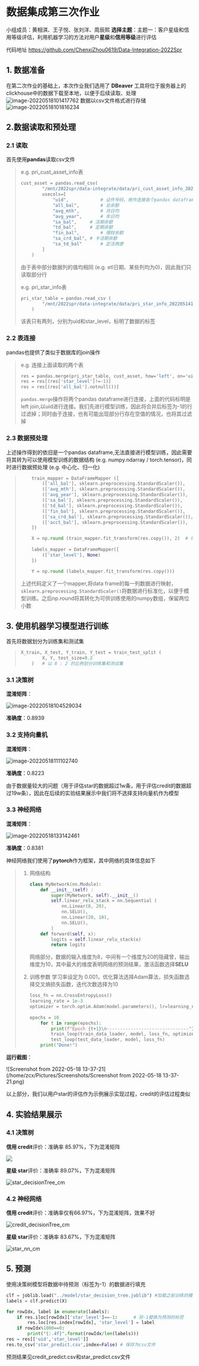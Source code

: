 # 数据集成第三次作业

小组成员：黄相淇、王子悦、张刘洋、周辰熙
**选择主题**：主题一：客户星级和信用等级评估，利用机器学习的方法对用户**星级**和**信用等级**进行评估

代码地址  https://github.com/ChenxiZhou0619/Data-Integration-2022Spr

## 1. 数据准备

在第二次作业的基础上，本次作业我们选用了 **DBeaver** 工具将位于服务器上的clickhouse中的数据下载至本地，以便于后续读取、处理![image-20220518101417762](/home/zcx/.config/Typora/typora-user-images/image-20220518101417762.png)
数据以csv文件格式进行存储
![image-20220518101816234](/home/zcx/.config/Typora/typora-user-images/image-20220518101816234.png)

## 2.数据读取和预处理

### 2.1 读取

首先使用**pandas**读取csv文件

> e.g. pri_cust_asset_info表
>
> ~~~python
> cust_asset = pandas.read_csv(
>         "/mnt/2022spr/data-integrate/data/pri_cust_asset_info_202205141729.csv",
>         usecols=[
>             "uid",			# 证件号码，用作连接各个pandas dataframe使用
>             "all_bal",		# 总余额
>             "avg_mth",		# 月日均
>             "avg_year",		# 年日均
>             "sa_bal",		# 活期余额
>             "td_bal",		# 定期余额
>             "fin_bal",		# 理财余额
>             "sa_crd_bal",	# 卡活期余额
>             "sa_td_bal"		# 定活两便
>         ]
>     )
> ~~~
>
> 由于表中部分数据列的值均相同 (e.g. etl日期、某些列均为0)，因此我们只读取部分行
>
> e.g. pri_star_info表
>
> ~~~python
> pri_star_table = pandas.read_csv (
>         "/mnt/2022spr/data-integrate/data/pri_star_info_202205141729.csv"
>     )
> ~~~
>
> 该表只有两列，分别为uid和star_level，标明了数据的标签

### 2.2 表连接

pandas也提供了类似于数据库的join操作

> e.g. 连接上面读取的两个表
>
> ~~~python
> res = pandas.merge(pri_star_table, cust_asset, how='left', on='uid')
> res = res[(res['star_level']!=-1)]
> res = res[(res['all_bal'].notnull())]
> ~~~
>
> `pandas.merge`操作将两个pandas dataframe进行连接，上面的代码标明是left join,以uid进行连接。我们先进行模型训练，因此将合并后标签为-1的行过滤掉；同时由于连接，也有可能出现部分行存在空值的情况，也将其过滤掉

### 2.3 数据预处理

上述操作得到的依旧是一个pandas dataframe,无法直接进行模型训练，因此需要将其转为可以使用模型训练的数据结构 (e.g. numpy.ndarray / torch.tensor)，同时进行数据预处理 (e.g. 中心化、归一化)

> ~~~python
>     train_mapper = DataFrameMapper ([
>         (['all_bal'], sklearn.preprocessing.StandardScaler()),
>         (['avg_mth'], sklearn.preprocessing.StandardScaler()),
>         (['avg_year'], sklearn.preprocessing.StandardScaler()),
>         (['sa_bal'], sklearn.preprocessing.StandardScaler()),
>         (['td_bal'], sklearn.preprocessing.StandardScaler()),
>         (['fin_bal'], sklearn.preprocessing.StandardScaler()),
>         (['sa_crd_bal'], sklearn.preprocessing.StandardScaler()),
>         (['acct_bal'], sklearn.preprocessing.StandardScaler()),
>     ])
> 
>     X = np.round (train_mapper.fit_transform(res.copy()), 2)	# 得到向量化数据
>     
>     labels_mapper = DataFrameMapper([
>         (['star_level'], None)
>     ])
> 
>     Y = np.round (labels_mapper.fit_transform(res.copy()))		# 得到数据标签
> 
> 
> ~~~
>
> 上述代码定义了一个mapper,将data frame的每一列数据进行映射，`sklearn.preprocessing.StandardScaler()`将数据进行标准化，以便于模型训练。之后np.round将其转化为可供训练使用的numpy数组，保留两位小数

## 3. 使用机器学习模型进行训练

首先将数据划分为训练集和测试集

> ~~~python
> X_train, X_test, Y_train, Y_test = train_test_split (
>         X, Y, test_size=0.2
>     )   # 以 8 : 2 的比例划分训练集和测试集
> ~~~

### 3.1 决策树

**混淆矩阵**：

![image-20220518104529034](/home/zcx/.config/Typora/typora-user-images/image-20220518104529034.png)

**准确度**：0.8939

### 3.2 支持向量机

**混淆矩阵**：

![image-20220518111102740](/home/zcx/.config/Typora/typora-user-images/image-20220518111102740.png)

**准确度**：0.8223

由于数据量较大的问题（用于评估star的数据超过1w条，用于评估credit的数据超过19w条），因此在后续的实验结果展示中我们将不选择支持向量机作为模型

### 3.3 神经网络

**混淆矩阵**：

![image-20220518133142461](/home/zcx/.config/Typora/typora-user-images/image-20220518133142461.png)

**准确度**：0.8381

神经网络我们使用了**pytorch**作为框架，其中网络的具体信息如下

> 1. 网络结构
>
>    ~~~python
>    class MyNetwork(nn.Module):
>        def __init__(self) :
>            super(MyNetwork, self).__init__()
>            self.linear_relu_stack = nn.Sequential (
>                nn.Linear(8, 20),
>                nn.SELU(),
>                nn.Linear(20, 10),
>                nn.SELU(),
>            )
>        def forward(self, x):
>            logits = self.linear_relu_stack(x)
>            return logits
>    ~~~
>
>    网络部分，数据的输入维度为8，中间有一个维度为20的隐藏曾，输出维度为10，其中最大的维度表明网络的预测结果，激活函数选择**SELU**
>
> 2. 训练参数
>    学习率设定为 0.001，优化算法选择Adam算法，损失函数选择交叉熵损失函数，迭代次数选择为10
>
>    ~~~python
>    loss_fn = nn.CrossEntropyLoss()
>    learning_rate = 1e-3
>    optimizer = torch.optim.Adam(model.parameters(), lr=learning_rate)
>          
>    epochs = 10
>        for t in range(epochs):
>            print(f"Epoch {t+1}\n-------------------------------")
>            train_loop(train_data_loader, model, loss_fn, optimizer)
>            test_loop(test_data_loader, model, loss_fn)
>        print("Done!")
>    ~~~

**运行截图**：

![Screenshot from 2022-05-18 13-37-21](/home/zcx/Pictures/Screenshots/Screenshot from 2022-05-18 13-37-21.png)

以上部分，我们以用户star的评估作为示例展示实现过程，credit的评估过程类似

## 4. 实验结果展示

### 4.1 决策树

**信用 credit**评价：准确率 85.97%，下为混淆矩阵

![](/mnt/2022spr/data-integrate/reference/asset/credit_decisionTree_cm.png)

**星级 star**评价：准确率 89.07%，下为混淆矩阵

![star_decisionTree_cm](/mnt/2022spr/data-integrate/reference/asset/star_decisionTree_cm.png)

### 4.2 神经网络

**信用 credit**评价：准确率仅有66.97%，下为混淆矩阵，效果不好

![credit_decisionTree_cm](/mnt/2022spr/data-integrate/reference/asset/credit_nn_cm.png)

**星级 star**评价：准确率 83.67%，下为混淆矩阵

![star_nn_cm](/mnt/2022spr/data-integrate/reference/asset/star_nn_cm.png)

## 5. 预测

使用决策树模型将数据中待预测（标签为-1）的数据进行填充

~~~python
clf = joblib.load("../model/star_decision_tree.joblib") #加载之前训练的模型
labels = clf.predict(X)

for rowIdx, label in enumerate(labels):
    if res.iloc[rowIdx]['star_level']==-1:		# 将-1替换为预测的标签
        res.loc[res.index[rowIdx], 'star_level'] = label
    if rowIdx%1000==0:
        print("{:.4f}".format(rowIdx/len(labels)))
res = res[['uid','star_level']]
res.to_csv('star_predict.csv',index=False) # 保存为csv文件
~~~

预测结果见credit_predict.csv和star_predict.csv文件